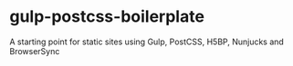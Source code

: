 # gulp-postcss-boilerplate
A starting point for static sites using Gulp, PostCSS, H5BP, Nunjucks and BrowserSync
